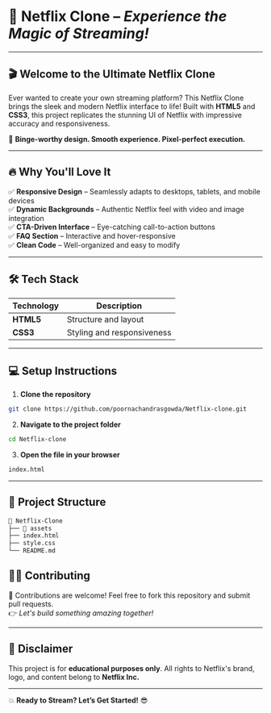 # 🚀 **Netflix Clone** – _Experience the Magic of Streaming!_  

---

## 🎬 **Welcome to the Ultimate Netflix Clone**  
Ever wanted to create your own streaming platform? This Netflix Clone brings the sleek and modern Netflix interface to life! Built with **HTML5** and **CSS3**, this project replicates the stunning UI of Netflix with impressive accuracy and responsiveness.  

🌟 **Binge-worthy design. Smooth experience. Pixel-perfect execution.**  

---

## 🔥 **Why You'll Love It**  
✅ **Responsive Design** – Seamlessly adapts to desktops, tablets, and mobile devices  
✅ **Dynamic Backgrounds** – Authentic Netflix feel with video and image integration  
✅ **CTA-Driven Interface** – Eye-catching call-to-action buttons  
✅ **FAQ Section** – Interactive and hover-responsive  
✅ **Clean Code** – Well-organized and easy to modify  

---

## 🛠️ **Tech Stack**  
| Technology | Description |
|------------|-------------|
| **HTML5** | Structure and layout |
| **CSS3** | Styling and responsiveness |

---

## 💻 **Setup Instructions**  
1. **Clone the repository**  
```bash
git clone https://github.com/poornachandrasgowda/Netflix-clone.git
```
2. **Navigate to the project folder**  
```bash
cd Netflix-clone
```
3. **Open the file in your browser**  
```bash
index.html
```

---


## 🚧 **Project Structure**  
```bash
📂 Netflix-Clone
├── 📂 assets
├── index.html
├── style.css
└── README.md
```



## 👨‍💻 **Contributing**  
💖 Contributions are welcome! Feel free to fork this repository and submit pull requests.  
👉 _Let's build something amazing together!_  

---

## 📜 **Disclaimer**  
This project is for **educational purposes only**. All rights to Netflix's brand, logo, and content belong to **Netflix Inc.**  

---

💥 **Ready to Stream? Let’s Get Started!** 😎
